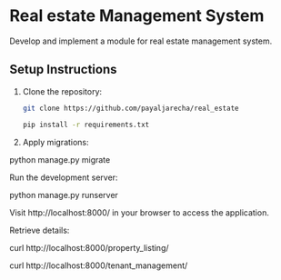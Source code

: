 # Real estate Management System

Develop and implement a module for real estate management system.
## Setup Instructions

1. Clone the repository:

   ```bash
   git clone https://github.com/payaljarecha/real_estate

   pip install -r requirements.txt
2. Apply migrations:

python manage.py migrate

Run the development server:

python manage.py runserver

Visit http://localhost:8000/ in your browser to access the application.


Retrieve details:

curl http://localhost:8000/property_listing/

curl http://localhost:8000/tenant_management/
